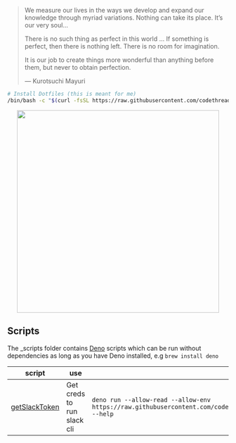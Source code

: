 > We measure our lives in the ways we develop and expand our knowledge
> through myriad variations. Nothing can take its place. It’s our very soul...
>
> There is no such thing as perfect in this world ... If something
> is perfect, then there is nothing left. There is no room for imagination.
>
> It is our job to create things more wonderful than anything before them, but
> never to obtain perfection.
>
> ― Kurotsuchi Mayuri

```sh
# Install Dotfiles (this is meant for me)
/bin/bash -c "$(curl -fsSL https://raw.githubusercontent.com/codethread/PersonalConfigs/main/_boot/boot.sh)"
```

<p align="center">
  <img width="460" src="https://64.media.tumblr.com/9f3abf18b67d35111b2b314463093517/tumblr_n8bzxpd3Kn1qzbqw1o1_400.gif">
</p>

## Scripts

The \_scripts folder contains [Deno](https://deno.com/) scripts which can be run without dependencies as long as you have Deno installed, e.g `brew install deno`

| script                                       | use                        | help                                                                                                                                   |
| -------------------------------------------- | -------------------------- | -------------------------------------------------------------------------------------------------------------------------------------- |
| [getSlackToken](./_scripts/getSlackToken.ts) | Get creds to run slack cli | `deno run --allow-read --allow-env https://raw.githubusercontent.com/codethread/PersonalConfigs/main/_scripts/getSlackCreds.ts --help` |
